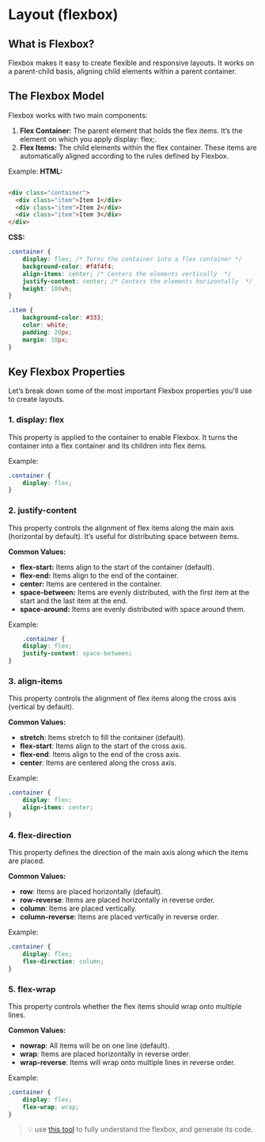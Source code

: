 # Layout (flexbox)

## What is Flexbox?

Flexbox makes it easy to create flexible and responsive layouts. It works on a parent-child basis, aligning child
elements within a parent container.

## The Flexbox Model

Flexbox works with two main components:

1. **Flex Container:** The parent element that holds the flex items. It’s the element on which you apply display: flex;.
2. **Flex Items:** The child elements within the flex container. These items are automatically aligned according to the
   rules defined by Flexbox.

Example:
**HTML:**

```html

<div class="container">
  <div class="item">Item 1</div>
  <div class="item">Item 2</div>
  <div class="item">Item 3</div>
</div>
```

**CSS:**

```css
.container {
    display: flex; /* Turns the container into a flex container */
    background-color: #f4f4f4;
    align-items: center; /* Centers the elements vertically  */
    justify-content: center; /* Centers the elements horizontally  */
    height: 100vh;
}

.item {
    background-color: #333;
    color: white;
    padding: 20px;
    margin: 10px;
}
```

## Key Flexbox Properties

Let’s break down some of the most important Flexbox properties you'll use to create layouts.

### **1. display: flex**

This property is applied to the container to enable Flexbox. It turns the container into a flex container and its
children into flex items.

Example:

```css
.container {
    display: flex;
}
```

### **2. justify-content**

This property controls the alignment of flex items along the main axis (horizontal by default). It’s useful for
distributing space between items.

**Common Values:**

* **flex-start:** Items align to the start of the container (default).
* **flex-end:** Items align to the end of the container.
* **center:** Items are centered in the container.
* **space-between:** Items are evenly distributed, with the first item at the start and the last item at the end.
* **space-around:** Items are evenly distributed with space around them.

Example:

```css
    .container {
    display: flex;
    justify-content: space-between;
}
```

### **3. align-items**

This property controls the alignment of flex items along the cross axis (vertical by default).

**Common Values:**

* **stretch**: Items stretch to fill the container (default).
* **flex-start**: Items align to the start of the cross axis.
* **flex-end**: Items align to the end of the cross axis.
* **center**: Items are centered along the cross axis.

Example:

```css
.container {
    display: flex;
    align-items: center;
}
```

### **4. flex-direction**

This property defines the direction of the main axis along which the items are placed.

**Common Values:**

* **row**: Items are placed horizontally (default).
* **row-reverse**: Items are placed horizontally in reverse order.
* **column**: Items are placed vertically.
* **column-reverse**: Items are placed vertically in reverse order.

Example:

```css
.container {
    display: flex;
    flex-direction: column;
}
```

### **5. flex-wrap**

This property controls whether the flex items should wrap onto multiple lines.

**Common Values:**

* **nowrap**: All items will be on one line (default).
* **wrap**: Items are placed horizontally in reverse order.
* **wrap-reverse**: Items will wrap onto multiple lines in reverse order.

Example:

```css
.container {
    display: flex;
    flex-wrap: wrap;
}
```

> 💡 use [this tool](https://angrytools.com/css-flex/) to fully understand the flexbox, and generate its code. 